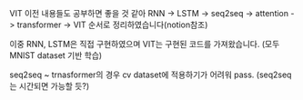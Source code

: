 VIT 이전 내용들도 공부하면 좋을 것 같아 RNN -> LSTM -> seq2seq -> attention -> transformer -> VIT 순서로 정리하였습니다(notion참조)

이중 RNN, LSTM은 직접 구현하였으며 VIT는 구현된 코드를 가져왔습니다. (모두 MNIST dataset 기반 학습)

seq2seq ~ trnasformer의 경우 cv dataset에 적용하기가 어려워 pass. (seq2seq는 시간되면 가능할 듯?)
